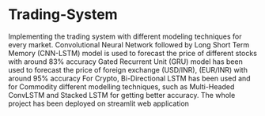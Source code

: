 # Trading-System
 Implementing the trading system with different modeling techniques for every market.
 Convolutional Neural Network followed by Long Short Term Memory (CNN-LSTM) model is used to forecast the price of different stocks with around 83% accuracy
  Gated Recurrent Unit (GRU) model has been used to forecast the price of foreign exchange (USD/INR), (EUR/INR) with around 95% accuracy
 For Crypto, Bi-Directional LSTM has been used and for Commodity different modelling techniques, such as Multi-Headed ConvLSTM and Stacked LSTM for getting better accuracy.
 The whole project has been deployed on streamlit web application
